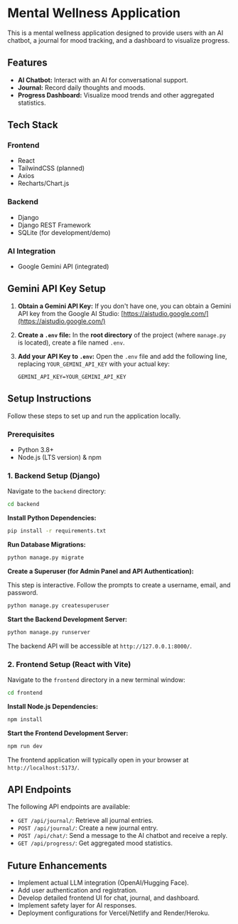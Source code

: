 # Mental Wellness Application

This is a mental wellness application designed to provide users with an AI chatbot, a journal for mood tracking, and a dashboard to visualize     progress.

## Features

- **AI Chatbot:** Interact with an AI for conversational support.
- **Journal:** Record daily thoughts and moods.
- **Progress Dashboard:** Visualize mood trends and other aggregated statistics.

## Tech Stack

### Frontend
- React
- TailwindCSS (planned)
- Axios
- Recharts/Chart.js

### Backend
- Django
- Django REST Framework
- SQLite (for development/demo)

### AI Integration
- Google Gemini API (integrated)

## Gemini API Key Setup

1.  **Obtain a Gemini API Key:**
    If you don't have one, you can obtain a Gemini API key from the Google AI Studio: [https://aistudio.google.com/](https://aistudio.google.com/)

2.  **Create a `.env` file:**
    In the **root directory** of the project (where `manage.py` is located), create a file named `.env`.

3.  **Add your API Key to `.env`:**
    Open the `.env` file and add the following line, replacing `YOUR_GEMINI_API_KEY` with your actual key:

    ```
    GEMINI_API_KEY=YOUR_GEMINI_API_KEY
    ```

## Setup Instructions

Follow these steps to set up and run the application locally.

### Prerequisites

- Python 3.8+
- Node.js (LTS version) & npm

### 1. Backend Setup (Django)

Navigate to the `backend` directory:

```bash
cd backend
```

**Install Python Dependencies:**

```bash
pip install -r requirements.txt
```

**Run Database Migrations:**

```bash
python manage.py migrate
```

**Create a Superuser (for Admin Panel and API Authentication):**

This step is interactive. Follow the prompts to create a username, email, and password.

```bash
python manage.py createsuperuser
```

**Start the Backend Development Server:**

```bash
python manage.py runserver
```

The backend API will be accessible at `http://127.0.0.1:8000/`.

### 2. Frontend Setup (React with Vite)

Navigate to the `frontend` directory in a new terminal window:

```bash
cd frontend
```

**Install Node.js Dependencies:**

```bash
npm install
```

**Start the Frontend Development Server:**

```bash
npm run dev
```

The frontend application will typically open in your browser at `http://localhost:5173/`.

## API Endpoints

The following API endpoints are available:

- `GET /api/journal/`: Retrieve all journal entries.
- `POST /api/journal/`: Create a new journal entry.
- `POST /api/chat/`: Send a message to the AI chatbot and receive a reply.
- `GET /api/progress/`: Get aggregated mood statistics.

## Future Enhancements

- Implement actual LLM integration (OpenAI/Hugging Face).
- Add user authentication and registration.
- Develop detailed frontend UI for chat, journal, and dashboard.
- Implement safety layer for AI responses.
- Deployment configurations for Vercel/Netlify and Render/Heroku.
